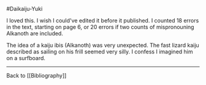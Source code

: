 #Daikaiju-Yuki

I loved this.  I wish I could've edited it before it published.  I counted 18 errors in the text, starting on page 6, or 20 errors if two counts of mispronouning Alkanoth are included.

The idea of a kaiju ibis (Alkanoth) was very unexpected.  The fast lizard kaiju described as sailing on his frill seemed very silly.  I confess I imagined him on a surfboard.

---
Back to [[Bibliography]]